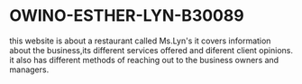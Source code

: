# OWINO-ESTHER-LYN-B30089
this website is about a restaurant called Ms.Lyn's 
it covers information about the business,its different services offered and diferent client opinions.
it also has different methods of reaching out to the business owners and managers.

